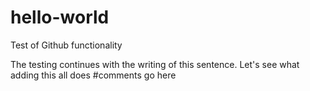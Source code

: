 # hello-world
Test of Github functionality

The testing continues with the writing of this sentence.
Let's see what adding this all does #comments go here
